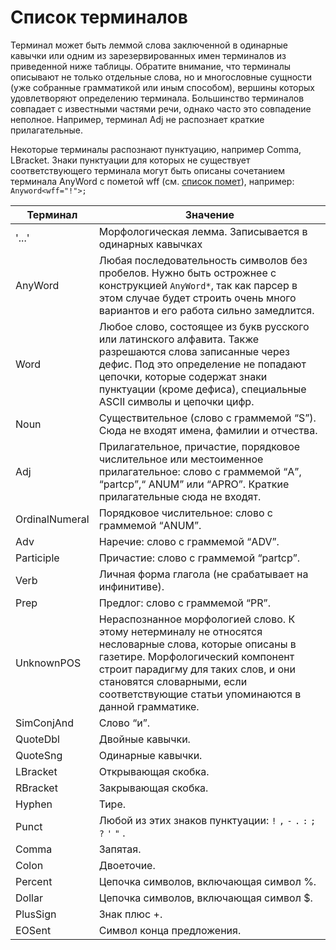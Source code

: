 # Список терминалов

Терминал может быть леммой слова заключенной в одинарные кавычки или одним из зарезервированных имен терминалов из приведенной ниже таблицы. Обратите внимание, что терминалы описывают не только отдельные слова, но и многословные сущности (уже собранные грамматикой или иным способом), вершины которых удовлетворяют определению терминала. Большинство терминалов совпадает с известными частями речи, однако часто это совпадение неполное. Например, терминал Adj не распознает краткие прилагательные.

Некоторые терминалы распознают пунктуацию, например Comma, LBracket. Знаки пунктуации для которых не существует соответствующего терминала могут быть описаны сочетанием терминала AnyWord с пометой wff (см. [список помет](all-labels-list.md)), например: `Anyword<wff="!">;`

Терминал | **Значение**
----- | -----
'...' | Морфологическая лемма. Записывается в одинарных кавычках
AnyWord | Любая последовательность символов без пробелов. Нужно быть острожнее с конструкцией `AnyWord*`, так как парсер в этом случае будет строить очень много вариантов и его работа сильно замедлится.
Word | Любое слово, состоящее из букв русского или латинского алфавита. Также разрешаются слова записанные через дефис. Под это определение не попадают цепочки, которые содержат знаки пунктуации (кроме дефиса), специальные ASCII символы и цепочки цифр.
Noun | Существительное (слово с граммемой <q>S</q>). Сюда не входят имена, фамилии и отчества.
Adj | Прилагательное, причастие, порядковое числительное или местоименное прилагательное: слово с граммемой <q>A</q>, <q>partcp</q>,<q> ANUM</q> или <q>APRO</q>. Краткие прилагательные сюда не входят.
OrdinalNumeral | Порядковое числительное: слово с граммемой <q>ANUM</q>.
Adv | Наречие: слово с граммемой <q>ADV</q>.
Participle | Причастие: слово с граммемой <q>partcp</q>.
Verb | Личная форма глагола (не срабатывает на инфинитиве).
Prep | Предлог: слово с граммемой <q>PR</q>.
UnknownPOS | Нераспознанное морфологией слово. К этому нетерминалу не относятся несловарные слова, которые описаны в газетире. Морфологический компонент строит парадигму для таких слов, и они становятся словарными, если соответствующие статьи упоминаются в данной грамматике.
SimConjAnd | Слово <q>и</q>.
QuoteDbl | Двойные кавычки.
QuoteSng | Одинарные кавычки.
LBracket | Открывающая скобка.
RBracket | Закрывающая скобка.
Hyphen | Тире.
Punct | Любой из этих знаков пунктуации: `!` `,` `-` `.` `:` `;` `?` `'` `"` .
Comma | Запятая.
Colon | Двоеточие.
Percent | Цепочка символов, включающая символ %.
Dollar | Цепочка символов, включающая символ $.
PlusSign | Знак плюс +.
EOSent | Символ конца предложения.


